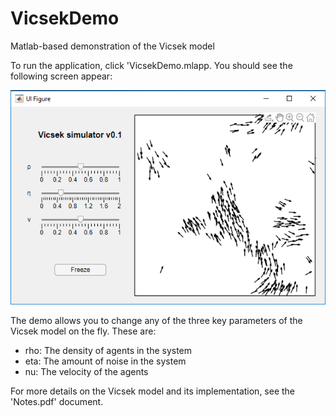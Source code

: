 # VicsekDemo
Matlab-based demonstration of the Vicsek model

To run the application, click 'VicsekDemo.mlapp. You should see the following screen appear:

<p align="center">
  <img src="https://raw.githubusercontent.com/Pseudomoaner/VicsekDemo/master/ScreenCap.png" alt="Screen capture"/>
</p>

The demo allows you to change any of the three key parameters of the Vicsek model on the fly. These are:

  * rho: The density of agents in the system
  * eta: The amount of noise in the system
  * nu: The velocity of the agents
 
For more details on the Vicsek model and its implementation, see the 'Notes.pdf' document.
